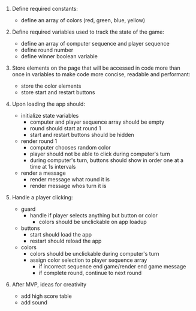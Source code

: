 1) Define required constants:
    - define an array of colors (red, green, blue, yellow)

2) Define required variables used to track the state of the game:
    - define an array of computer sequence and player sequence
    - define round number
    - define winner boolean variable

3) Store elements on the page that will be accessed in code more than once in variables to make code more concise, readable and performant:
    - store the color elements
    - store start and restart buttons

4) Upon loading the app should:
    - initialize state variables
        * computer and player sequence array should be empty
        * round should start at round 1
        * start and restart buttons should be hidden
    - render round 1
        * computer chooses random color
        * player should not be able to click during computer's turn
        * during computer's turn, buttons should show in order one at a time at 1s intervals
    - render a message
        * render message what round it is
        * render message whos turn it is

5) Handle a player clicking:
    - guard
        * handle if player selects anything but button or color
            * colors should be unclickable on app loadup
    - buttons
        * start should load the app
        * restart should reload the app
    - colors
        * colors should be unclickable during computer's turn
        * assign color selection to player sequence array
            * if incorrect sequence end game/render end game message
            * if complete round, continue to next round
        
6) After MVP, ideas for creativity
    - add high score table
    - add sound